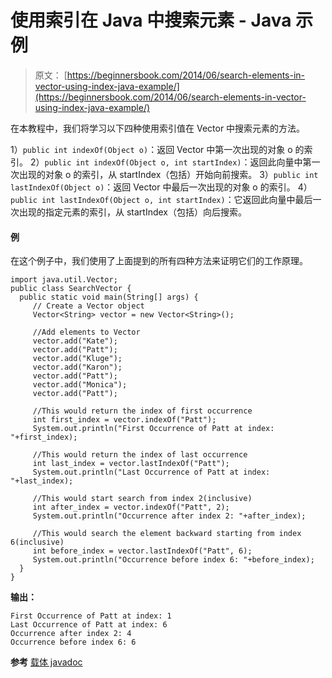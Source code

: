 # 使用索引在 Java 中搜索元素 - Java 示例

> 原文： [https://beginnersbook.com/2014/06/search-elements-in-vector-using-index-java-example/](https://beginnersbook.com/2014/06/search-elements-in-vector-using-index-java-example/)

在本教程中，我们将学习以下四种使用索引值在 Vector 中搜索元素的方法。

1）`public int indexOf(Object o)`：返回 Vector 中第一次出现的对象 o 的索引。
2）`public int indexOf(Object o, int startIndex)`：返回此向量中第一次出现的对象 o 的索引，从 startIndex（包括）开始向前搜索。
3）`public int lastIndexOf(Object o)`：返回 Vector 中最后一次出现的对象 o 的索引。
4）`public int lastIndexOf(Object o, int startIndex)`：它返回此向量中最后一次出现的指定元素的索引，从 startIndex（包括）向后搜索。

#### 例

在这个例子中，我们使用了上面提到的所有四种方法来证明它们的工作原理。

```
import java.util.Vector;
public class SearchVector {
  public static void main(String[] args) { 
     // Create a Vector object
     Vector<String> vector = new Vector<String>();

     //Add elements to Vector
     vector.add("Kate");
     vector.add("Patt");
     vector.add("Kluge");
     vector.add("Karon");
     vector.add("Patt");
     vector.add("Monica");
     vector.add("Patt");

     //This would return the index of first occurrence
     int first_index = vector.indexOf("Patt");
     System.out.println("First Occurrence of Patt at index: "+first_index);

     //This would return the index of last occurrence
     int last_index = vector.lastIndexOf("Patt");
     System.out.println("Last Occurrence of Patt at index: "+last_index);

     //This would start search from index 2(inclusive)
     int after_index = vector.indexOf("Patt", 2);
     System.out.println("Occurrence after index 2: "+after_index);

     //This would search the element backward starting from index 6(inclusive)
     int before_index = vector.lastIndexOf("Patt", 6);
     System.out.println("Occurrence before index 6: "+before_index);
  } 
}
```

**输出：**

```
First Occurrence of Patt at index: 1
Last Occurrence of Patt at index: 6
Occurrence after index 2: 4
Occurrence before index 6: 6

```

**参考**
[载体 javadoc](https://docs.oracle.com/javase/7/docs/api/java/util/Vector.html "javadoc")